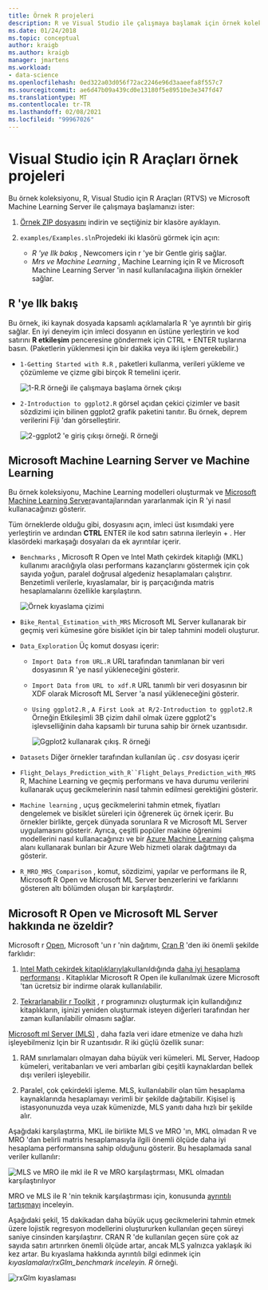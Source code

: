 ```yaml
---
title: Örnek R projeleri
description: R ve Visual Studio ile çalışmaya başlamak için örnek koleksiyonunun bir dizini.
ms.date: 01/24/2018
ms.topic: conceptual
author: kraigb
ms.author: kraigb
manager: jmartens
ms.workload:
- data-science
ms.openlocfilehash: 0ed322a03d056f72ac2246e96d3aaeefa8f557c7
ms.sourcegitcommit: ae6d47b09a439cd0e13180f5e89510e3e347fd47
ms.translationtype: MT
ms.contentlocale: tr-TR
ms.lasthandoff: 02/08/2021
ms.locfileid: "99967026"
---
```

# <a name="r-tools-for-visual-studio-sample-projects"></a>Visual Studio için R Araçları örnek projeleri

Bu örnek koleksiyonu, R, Visual Studio için R Araçları (RTVS) ve Microsoft Machine Learning Server ile çalışmaya başlamanızı ister:

1. [Örnek ZIP dosyasını](https://github.com/Microsoft/RTVS-docs/archive/master.zip) indirin ve seçtiğiniz bir klasöre ayıklayın.
1. `examples/Examples.sln`Projedeki iki klasörü görmek için açın:

    - *R 'ye Ilk bakış* , Newcomers için r 'ye bir Gentle giriş sağlar.
    - *Mrs ve Machine Learning* , Machine Learning için R ve Microsoft Machine Learning Server 'in nasıl kullanılacağına ilişkin örnekler sağlar.

## <a name="a-first-look-at-r"></a>R 'ye Ilk bakış

Bu örnek, iki kaynak dosyada kapsamlı açıklamalarla R 'ye ayrıntılı bir giriş sağlar. En iyi deneyim için imleci dosyanın en üstüne yerleştirin ve kod satırını **R etkileşim** penceresine göndermek için CTRL + ENTER tuşlarına basın. (Paketlerin yüklenmesi için bir dakika veya iki işlem gerekebilir.)

- `1-Getting Started with R.R` , paketleri kullanma, verileri yükleme ve çözümleme ve çizme gibi birçok R temelini içerir.

    ![1-R.R örneği ile çalışmaya başlama örnek çıkışı](media/samples-getting-started-output.png)

- `2-Introduction to ggplot2.R` görsel açıdan çekici çizimler ve basit sözdizimi için bilinen ggplot2 grafik paketini tanıtır. Bu örnek, deprem verilerini Fiji 'dan görselleştirir.

    ![2-ggplot2 'e giriş çıkışı örneği. R örneği](media/samples-ggplot-output.png)

## <a name="microsoft-machine-learning-server-and-machine-learning"></a>Microsoft Machine Learning Server ve Machine Learning

Bu örnek koleksiyonu, Machine Learning modelleri oluşturmak ve [Microsoft Machine Learning Server](/machine-learning-server/what-is-machine-learning-server)avantajlarından yararlanmak için R 'yi nasıl kullanacağınızı gösterir.

Tüm örneklerde olduğu gibi, dosyasını açın, imleci üst kısımdaki yere yerleştirin ve ardından **CTRL** ENTER ile kod satırı satırına ilerleyin + . Her klasördeki markaşağı dosyaları da ek ayrıntılar içerir.

- `Benchmarks` , Microsoft R Open ve Intel Math çekirdek kitaplığı (MKL) kullanımı aracılığıyla olası performans kazançlarını göstermek için çok sayıda yoğun, paralel doğrusal algedeniz hesaplamaları çalıştırır. Benzetimli verilerle, kıyaslamalar, bir iş parçacığında matris hesaplamalarını özellikle karşılaştırın.

    ![Örnek kıyaslama çizimi](media/samples-mro-benchmark-plot.png)

- `Bike_Rental_Estimation_with_MRS` Microsoft ML Server kullanarak bir geçmiş veri kümesine göre bisiklet için bir talep tahmini modeli oluşturur.

- `Data_Exploration` Üç komut dosyası içerir:

  - `Import Data from URL.R` URL tarafından tanımlanan bir veri dosyasının R 'ye nasıl yükleneceğini gösterir.
  - `Import Data from URL to xdf.R` URL tanımlı bir veri dosyasının bir XDF olarak Microsoft ML Server 'a nasıl yükleneceğini gösterir.
  - `Using ggplot2.R` , `A First Look at R/2-Introduction to ggplot2.R` Örneğin Etkileşimli 3B çizim dahil olmak üzere ggplot2's işlevselliğinin daha kapsamlı bir turuna sahip bir örnek uzantısıdır.

      ![Ggplot2 kullanarak çıkış. R örneği](media/samples-3d-interactive.png)

- `Datasets` Diğer örnekler tarafından kullanılan üç *. csv* dosyası içerir
- `Flight_Delays_Prediction_with_R``Flight_Delays_Prediction_with_MRS`R, Machine Learning ve geçmiş performans ve hava durumu verilerini kullanarak uçuş gecikmelerinin nasıl tahmin edilmesi gerektiğini gösterir.
- `Machine learning` , uçuş gecikmelerini tahmin etmek, fiyatları dengelemek ve bisiklet süreleri için öğrenerek üç örnek içerir. Bu örnekler birlikte, gerçek dünyada sorunlara R ve Microsoft ML Server uygulamasını gösterir. Ayrıca, çeşitli popüler makine öğrenimi modellerini nasıl kullanacağınızı ve bir [Azure Machine Learning](https://azure.microsoft.com/services/machine-learning/) çalışma alanı kullanarak bunları bir Azure Web hizmeti olarak dağıtmayı da gösterir.

- `R_MRO_MRS_Comparison` , komut, sözdizimi, yapılar ve performans ile R, Microsoft R Open ve Microsoft ML Server benzerlerini ve farklarını gösteren altı bölümden oluşan bir karşılaştırdır.

## <a name="whats-special-about-microsoft-r-open-and-microsoft-ml-server"></a>Microsoft R Open ve Microsoft ML Server hakkında ne özeldir?

Microsoft r [Open](https://mran.revolutionanalytics.com/download/), Microsoft 'un r 'nin dağıtımı, [Cran R](https://cran.r-project.org/) 'den iki önemli şekilde farklıdır:

1. [Intel Math çekirdek kitaplıklarıyla](https://software.intel.com/intel-mkl)kullanıldığında [daha iyi hesaplama performansı](https://mran.revolutionanalytics.com/rro/#intelmkl1) . Kitaplıklar Microsoft R Open ile kullanılmak üzere Microsoft 'tan ücretsiz bir indirme olarak kullanılabilir.

1. [Tekrarlanabilir r Toolkit](https://mran.revolutionanalytics.com/rro/#reproducibility) , r programınızı oluşturmak için kullandığınız kitaplıkların, işinizi yeniden oluşturmak isteyen diğerleri tarafından her zaman kullanılabilir olmasını sağlar.

[Microsoft ml Server (MLS)](/machine-learning-server/what-is-machine-learning-server) , daha fazla veri idare etmenize ve daha hızlı işleyebilmeniz Için bir R uzantısıdır. R iki güçlü özellik sunar:

1. RAM sınırlamaları olmayan daha büyük veri kümeleri. ML Server, Hadoop kümeleri, veritabanları ve veri ambarları gibi çeşitli kaynaklardan bellek dışı verileri işleyebilir.

1. Paralel, çok çekirdekli işleme. MLS, kullanılabilir olan tüm hesaplama kaynaklarında hesaplamayı verimli bir şekilde dağıtabilir. Kişisel iş istasyonunuzda veya uzak kümenizde, MLS yanıtı daha hızlı bir şekilde alır.

Aşağıdaki karşılaştırma, MKL ile birlikte MLS ve MRO 'ın, MKL olmadan R ve MRO 'dan belirli matris hesaplamasıyla ilgili önemli ölçüde daha iyi hesaplama performansına sahip olduğunu gösterir. Bu hesaplamada sanal veriler kullanılır:

![MLS ve MRO ile mkl ile R ve MRO karşılaştırması, MKL olmadan karşılaştırılıyor](media/samples-speed-comparison.png)

MRO ve MLS ile R 'nin teknik karşılaştırması için, konusunda [ayrıntılı tartışmayı](http://htmlpreview.github.io/?https://github.com/lixzhang/R-MRO-MRS/blob/master/Introduction_to_MRO_and_MRS.html) inceleyin.

Aşağıdaki şekil, 15 dakikadan daha büyük uçuş gecikmelerini tahmin etmek üzere lojistik regresyon modellerini oluştururken kullanılan geçen süreyi saniye cinsinden karşılaştırır.  CRAN R 'de kullanılan geçen süre çok az sayıda satırı artırırken önemli ölçüde artar, ancak MLS yalnızca yaklaşık iki kez artar. Bu kıyaslama hakkında ayrıntılı bilgi edinmek için *kıyaslamalar/rxGlm_benchmark inceleyin. R* örneği.

![rxGlm kıyaslaması](media/samples-rxGLM-benchmark.png)
